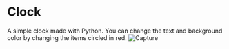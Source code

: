 # Clock
A simple clock made with Python.
You can change the text and background color by changing the items circled in red.
![Capture](https://user-images.githubusercontent.com/87789953/224556007-07dc7891-48ce-4e16-9670-afcbecc083ad.PNG)


